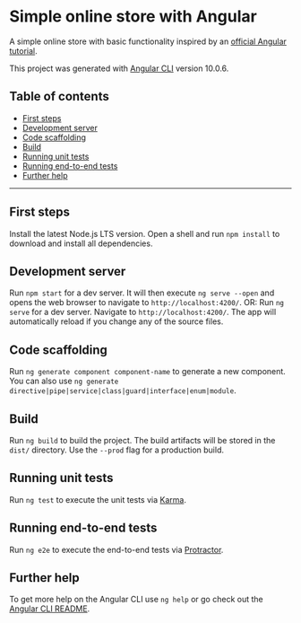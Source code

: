 # Simple online store with Angular

A simple online store with basic functionality inspired by an [official Angular tutorial](https://angular.io/start{:target="_blank"}).

This project was generated with [Angular CLI](https://github.com/angular/angular-cli) version 10.0.6.

## Table of contents
- [First steps](#First-steps)
- [Development server](#Development-server)
- [Code scaffolding](#Code-scaffolding)
- [Build](#Build)
- [Running unit tests](#Running-unit-tests)
- [Running end-to-end tests](#Running-end-to-end-tests)
- [Further help](#Further-help)

---
## First steps
Install the latest Node.js LTS version.
Open a shell and run `npm install` to download and install all dependencies.

## Development server
Run `npm start` for a dev server. It will then execute `ng serve --open` and opens the web browser to navigate to `http://localhost:4200/`.
OR:
Run `ng serve` for a dev server. Navigate to `http://localhost:4200/`. The app will automatically reload if you change any of the source files.

## Code scaffolding

Run `ng generate component component-name` to generate a new component. You can also use `ng generate directive|pipe|service|class|guard|interface|enum|module`.

## Build

Run `ng build` to build the project. The build artifacts will be stored in the `dist/` directory. Use the `--prod` flag for a production build.

## Running unit tests

Run `ng test` to execute the unit tests via [Karma](https://karma-runner.github.io).

## Running end-to-end tests

Run `ng e2e` to execute the end-to-end tests via [Protractor](http://www.protractortest.org/).

## Further help

To get more help on the Angular CLI use `ng help` or go check out the [Angular CLI README](https://github.com/angular/angular-cli/blob/master/README.md).